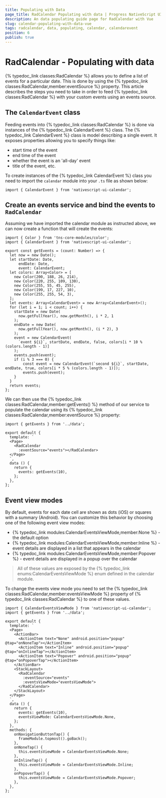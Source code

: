 ```yaml
---
title: Populating with Data
page_title: RadCalendar Populating with data | Progress NativeScript UI Documentation
description: An data populating guide page for RadCalendar with Vue
slug: calendar-populating-with-data-vue
tags: radcalendar, data, populating, calendar, calendarevent
position: 6
publish: true
---
```


# RadCalendar - Populating with data
{% typedoc_link classes:RadCalendar %} allows you to define a list of events for a particular date. This is done by using the {% typedoc_link classes:RadCalendar,member:eventSource %} property. This article describes the steps you need to take in order to feed {% typedoc_link classes:RadCalendar %} with your custom events using an events source.

## The `CalendarEvent` class
Feeding events into {% typedoc_link classes:RadCalendar %} is done via instances of the {% typedoc_link CalendarEvent %} class. The {% typedoc_link CalendarEvent %} class is model describing a single event. It exposes properties allowing you to specify things like:

- start time of the event
- end time of the event
- whether the event is an 'all-day' event
- title of the event, etc.

To create instances of the {% typedoc_link CalendarEvent %} class you need to import the `calendar` module into your `.ts` file as shown below:

```
import { CalendarEvent } from 'nativescript-ui-calendar';
```

## Create an events service and bind the events to `RadCalendar`
Assuming we have imported the calendar module as instructed above, we can now create a function that will create the events:

```
import { Color } from 'tns-core-modules/color';
import { CalendarEvent } from 'nativescript-ui-calendar';

export const getEvents = (count: Number) => {
  let now = new Date();
  let startDate: Date,
      endDate: Date,
      event: CalendarEvent;
  let colors: Array<Color> = [
    new Color(200, 188, 26, 214),
    new Color(220, 255, 109, 130),
    new Color(255, 55, 45, 255),
    new Color(199, 17, 227, 10),
    new Color(255, 255, 54, 3),
  ];
  let events: Array<CalendarEvent> = new Array<CalendarEvent>();
  for (let i = 1; i < count; i++) {
    startDate = new Date(
      now.getFullYear(), now.getMonth(), i * 2, 1
    );
    endDate = new Date(
      now.getFullYear(), now.getMonth(), (i * 2), 3
    );
    event = new CalendarEvent(
      `event ${i}`, startDate, endDate, false, colors[i * 10 % (colors.length - 1)]
    );
    events.push(event);
    if (i % 3 === 0) {
        const event = new CalendarEvent(`second ${i}`, startDate, endDate, true, colors[i * 5 % (colors.length - 1)]);
        events.push(event);
    }
  }
  return events;
};
```

We can then use the {% typedoc_link classes:RadCalendar,member:getEvents() %} method of our service to populate the calendar using its {% typedoc_link classes:RadCalendar,member:eventSource %} property:

```
import { getEvents } from '../data';

export default {
  template: `
  <Page>
    <RadCalendar
      :eventSource="events"></RadCalendar>
  </Page>
  `,
  data () {
    return {
      events: getEvents(10),
    };
  },
};
```

## Event view modes
By default, events for each date cell are shown as dots (iOS) or squares with a summary (Android). You can customize this behavior by choosing one of the following event view modes:

- {% typedoc_link modules:CalendarEventsViewMode,member:None %} - the default option
- {% typedoc_link modules:CalendarEventsViewMode,member:Inline %} - event details are displayed in a list that appears in the calendar
- {% typedoc_link modules:CalendarEventsViewMode,member:Popover %} - event details are displayed in a popup over the calendar

> All of these values are exposed by the {% typedoc_link enums:CalendarEventsViewMode %} enum defined in the calendar module.

To change the events view mode you need to set the {% typedoc_link classes:RadCalendar,member:eventsViewMode %} property of {% typedoc_link classes:RadCalendar %} to one of these values.

```
import { CalendarEventsViewMode } from 'nativescript-ui-calendar';
import { getEvents } from '../data';

export default {
  template: `
  <Page>
    <ActionBar>
      <ActionItem text="None" android.position="popup" @tap="onNoneTap"></ActionItem>
      <ActionItem text="Inline" android.position="popup" @tap="onInlineTap"></ActionItem>
      <ActionItem text="Popover" android.position="popup" @tap="onPopoverTap"></ActionItem>
    </ActionBar>
    <StackLayout>
      <RadCalendar
        :eventSource="events"
        :eventsViewMode="eventsViewMode">
      </RadCalendar>
    </StackLayout>
  </Page>
  `,
  data () {
    return {
      events: getEvents(10),
      eventsViewMode: CalendarEventsViewMode.None,
    };
  },
  methods: {
    onNavigationButtonTap() {
      frameModule.topmost().goBack();
    },
    onNoneTap() {
      this.eventsViewMode = CalendarEventsViewMode.None;
    },
    onInlineTap() {
      this.eventsViewMode = CalendarEventsViewMode.Inline;
    },
    onPopoverTap() {
      this.eventsViewMode = CalendarEventsViewMode.Popover;
    },
  },
};
```